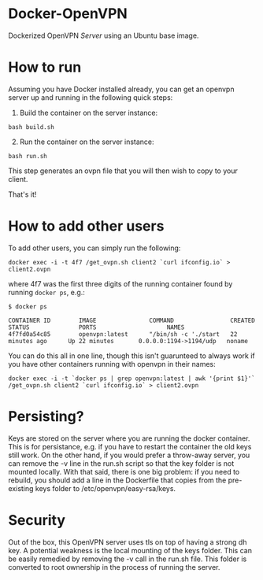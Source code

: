 # Docker-OpenVPN
Dockerized OpenVPN *Server* using an Ubuntu base image.

# How to run
Assuming you have Docker installed already, you can get an openvpn server up and running in the following quick steps:

1. Build the container on the server instance:
  ```
  bash build.sh
  ```

2. Run the container on the server instance:
  ```
  bash run.sh
  ```

This step generates an ovpn file that you will then wish to copy to your
client.

That's it! 

# How to add other users

To add other users, you can simply run the following:

```
docker exec -i -t 4f7 /get_ovpn.sh client2 `curl ifconfig.io` > client2.ovpn
```

where 4f7 was the first three digits of the running container found by
running `docker ps`, e.g.:

```
$ docker ps

CONTAINER ID        IMAGE               COMMAND                CREATED             STATUS              PORTS                    NAMES
4f7fd0a54c85        openvpn:latest      "/bin/sh -c './start   22 minutes ago      Up 22 minutes       0.0.0.0:1194->1194/udp   noname
```

You can do this all in one line, though this isn't guarunteed to always
work if you have other containers running with openvpn in their names:

```
docker exec -i -t `docker ps | grep openvpn:latest | awk '{print $1}'` /get_ovpn.sh client2 `curl ifconfig.io` > client2.ovpn
```

# Persisting?

Keys are stored on the server where you are running the docker container.
This is for persistance, e.g. if you have to restart the container the
old keys still work. On the other hand, if you would prefer a throw-away
server, you can remove the -v line in the run.sh script so that the key
folder is not mounted locally. With that said, there is one big problem:
if you need to rebuild, you should add a line in the Dockerfile that copies
from the pre-existing keys folder to /etc/openvpn/easy-rsa/keys.

# Security

Out of the box, this OpenVPN server uses tls on top of having a strong dh key.
A potential weakness is the local mounting of the keys folder. This can
be easily remedied by removing the -v call in the run.sh file. This folder
is converted to root ownership in the process of running the server.



